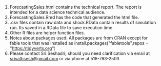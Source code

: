 1. ForecastingSales.html contains the technical report. The report is intended for a data science technical audience.
2. ForecastingSales.Rmd has the code that generated the html file.
3. .csv files contain raw data and shock.RData contain results of simulation run. Its saved in a RData file to save execution time.
4. Other R files are helper function files.
5. Notes about packages used. All packages are from CRAN except for fable tools that was installed as install.packages("fabletools",repos = "https://tidyverts.org")
6. Please contact Sri Seshadri, should you need clarification via email at srivathsesh@gmail.com or via phone at 518-763-2503.